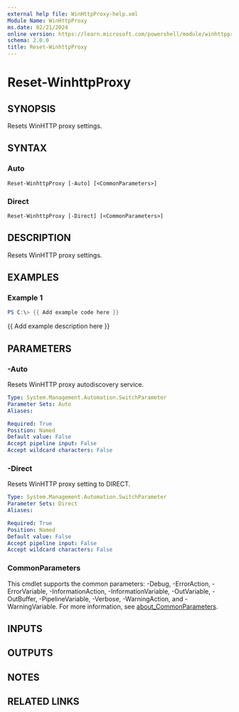 ```yaml
---
external help file: WinHttpProxy-help.xml
Module Name: WinHttpProxy
ms.date: 02/21/2024
online version: https://learn.microsoft.com/powershell/module/winhttpproxy/reset-winhttpproxy?view=windowsserver2025-ps&wt.mc_id=ps-gethelp
schema: 2.0.0
title: Reset-WinhttpProxy
---
```


# Reset-WinhttpProxy

## SYNOPSIS
Resets WinHTTP proxy settings.

## SYNTAX

### Auto

```
Reset-WinhttpProxy [-Auto] [<CommonParameters>]
```

### Direct

```
Reset-WinhttpProxy [-Direct] [<CommonParameters>]
```

## DESCRIPTION

Resets WinHTTP proxy settings.

## EXAMPLES

### Example 1

```powershell
PS C:\> {{ Add example code here }}
```

{{ Add example description here }}

## PARAMETERS

### -Auto

Resets WinHTTP proxy autodiscovery service.

```yaml
Type: System.Management.Automation.SwitchParameter
Parameter Sets: Auto
Aliases:

Required: True
Position: Named
Default value: False
Accept pipeline input: False
Accept wildcard characters: False
```

### -Direct

Resets WinHTTP proxy setting to DIRECT.

```yaml
Type: System.Management.Automation.SwitchParameter
Parameter Sets: Direct
Aliases:

Required: True
Position: Named
Default value: False
Accept pipeline input: False
Accept wildcard characters: False
```

### CommonParameters

This cmdlet supports the common parameters: -Debug, -ErrorAction, -ErrorVariable,
-InformationAction, -InformationVariable, -OutVariable, -OutBuffer, -PipelineVariable, -Verbose,
-WarningAction, and -WarningVariable. For more information, see
[about_CommonParameters](http://go.microsoft.com/fwlink/?LinkID=113216).

## INPUTS

## OUTPUTS

## NOTES

## RELATED LINKS
